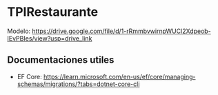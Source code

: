 # TPIRestaurante
Modelo: https://drive.google.com/file/d/1-rRmmbvwirnpWUCl2Xdpeob-IEvPBIes/view?usp=drive_link

## Documentaciones utiles
- EF Core: https://learn.microsoft.com/en-us/ef/core/managing-schemas/migrations/?tabs=dotnet-core-cli
